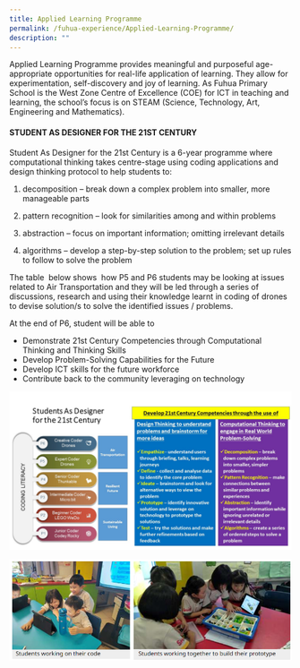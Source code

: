 ```yaml
---
title: Applied Learning Programme
permalink: /fuhua-experience/Applied-Learning-Programme/
description: ""
---
```

Applied Learning Programme provides meaningful and purposeful age-appropriate opportunities for real-life application of learning. They allow for experimentation, self-discovery and joy of learning. As Fuhua Primary School is the West Zone Centre of Excellence (COE) for ICT in teaching and learning, the school’s focus is on STEAM (Science, Technology, Art, Engineering and Mathematics). 

#### **STUDENT AS DESIGNER FOR THE 21ST CENTURY**


Student As Designer for the 21st Century is a 6-year programme where computational thinking takes centre-stage using coding applications and design thinking protocol to help students to:

1. decomposition – break down a complex problem into smaller, more manageable parts

2. pattern recognition – look for similarities among and within problems

3. abstraction – focus on important information; omitting irrelevant details

4. algorithms – develop a step-by-step solution to the problem; set up rules to follow to solve the problem

  

The table  below shows  how P5 and P6 students may be looking at issues related to Air Transportation and they will be led through a series of discussions, research and using their knowledge learnt in coding of drones to devise solution/s to solve the identified issues / problems.  

  

At the end of P6, student will be able to 

*   Demonstrate 21st Century Competencies through Computational Thinking and Thinking Skills 
*   Develop Problem-Solving Capabilities for the Future
*   Develop ICT skills for the future workforce 
*   Contribute back to the community leveraging on technology

![](/images/Students%20As%20Designer%20for%20the%2021st%20Century.jpg)

![](/images/Fuhua%20Experience/Applied%20Learning%20Programme/A2.png)